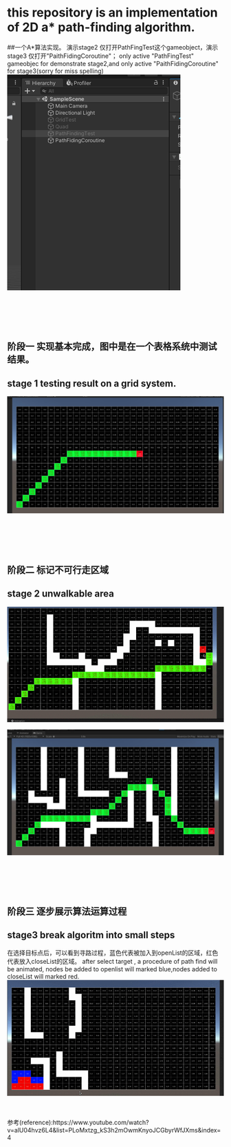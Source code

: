 
# this repository is an implementation of 2D a\* path-finding algorithm.

##一个A\*算法实现。
演示stage2 仅打开PathFingTest这个gameobject，演示stage3 仅打开"PaithFidingCoroutine"；
only active "PathFingTest" gameobjec for demonstrate stage2,and only active "PaithFidingCoroutine" for stage3(sorry for miss spelling) 
![image](https://raw.githubusercontent.com/waizui/AstarPathFindingTutorial/master/GitResources/detail.png)

<br/>
<br/>
<br/>
<br/>

## 阶段一 实现基本完成，图中是在一个表格系统中测试结果。
## stage 1 testing result on a grid system. 

![image](https://raw.githubusercontent.com/waizui/AstarPathFindingTutorial/master/GitResources/stage1.jpg)

<br/>
<br/>
<br/>
<br/>

## 阶段二 标记不可行走区域
## stage 2 unwalkable area 

![image](https://raw.githubusercontent.com/waizui/AstarPathFindingTutorial/master/GitResources/stage2.gif)

![image](https://raw.githubusercontent.com/waizui/AstarPathFindingTutorial/master/GitResources/stage2.jpg)

<br/>
<br/>
<br/>
<br/>

## 阶段三 逐步展示算法运算过程
## stage3 break algoritm into small steps

在选择目标点后，可以看到寻路过程，蓝色代表被加入到openList的区域，红色代表放入closeList的区域。
after select target , a procedure of path find will be animated, nodes be added to openlist will marked blue,nodes added to closeList will marked red.
![image](https://raw.githubusercontent.com/waizui/AstarPathFindingTutorial/master/GitResources/Stage3.gif)

<br/>
<br/>
参考(reference):https://www.youtube.com/watch?v=alU04hvz6L4&list=PLoMxtzg_kS3h2mOwmKnyoJCGbyrWfJXms&index=4
